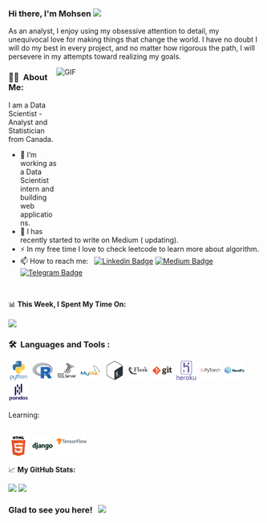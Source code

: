 
### Hi there, I'm Mohsen <img src="https://media.giphy.com/media/hvRJCLFzcasrR4ia7z/giphy.gif" width="25"> </samp>


As an analyst, I enjoy using my obsessive attention to detail, my unequivocal love for making things that change the world. I have no doubt I will do my best in every project, and no matter how rigorous the path, I will persevere in my attempts toward realizing my goals.

<img align="right" alt="GIF" src="https://media.giphy.com/media/dWesBcTLavkZuG35MI/giphy.gif?raw=true" width="408" height="318" />
  

### :man_technologist: &nbsp;About Me:

I am a Data Scientist - Analyst and Statistician from Canada. 

- 🔭 I’m working as a Data Scientist intern and building web applications.
- 🌱 I has recently started to write on Medium ( updating).
- ⚡ In my free time I love to check leetcode to learn more about algorithm.
- 📫 How to reach me: &nbsp; [![Linkedin Badge](https://img.shields.io/badge/-LinkedIn-0e76a8?style=flat-square&logo=Linkedin&logoColor=white)](https://linkedin.com/in/mbahremani)
[![Medium Badge](https://img.shields.io/badge/medium-%2312100E.svg?&style=for-square&logo=medium&logoColor=white)](https://....medium.com/)
[![Telegram Badge](https://img.shields.io/badge/-Telegram-0088cc?style=flat-square&logo=Telegram&logoColor=white)](https://t.me/mohsenbahr)
</br>

📊 **This Week, I Spent My Time On:**

<a href="https://github.com/MohsenBah/Credit_risk_prediction">
  <img align="center" src="https://github-readme-stats.vercel.app/api/pin/?username=MohsenBah&repo=Credit_risk_prediction&hide_border=false&&count_private=true&include_all_commits=true"/>
</a>

### 🛠 &nbsp;Languages and Tools :

<p>
<img src="https://github.com/devicons/devicon/blob/master/icons/python/python-original-wordmark.svg" title="python" alt="python" width="40" height="40"/>&nbsp;
<img src="https://github.com/devicons/devicon/blob/master/icons/r/r-original.svg" title="R" alt="R" width="40" height="40"/>&nbsp;
<img src="https://github.com/devicons/devicon/blob/master/icons/microsoftsqlserver/microsoftsqlserver-plain-wordmark.svg " title="microsoftsqlserver" alt="microsoftsqlserver" width="40" height="40"/>&nbsp;
<img src="https://github.com/devicons/devicon/blob/master/icons/mysql/mysql-original-wordmark.svg" title="MySQL"  alt="MySQL" width="40" height="40"/>&nbsp;
<img src="https://github.com/devicons/devicon/blob/master/icons/bash/bash-original.svg" title="Bash" alt="Bash" width="40" height="40"/>&nbsp;
<img src="https://github.com/devicons/devicon/blob/master/icons/flask/flask-original-wordmark.svg" title="Flask" alt="Flask" width="40" height="40"/>&nbsp;
<img src="https://github.com/devicons/devicon/blob/master/icons/git/git-original-wordmark.svg" title="Git" **alt="Git" width="40" height="40"/>&nbsp;
<img src="https://github.com/devicons/devicon/blob/master/icons/heroku/heroku-original-wordmark.svg " title="heroku" alt="Heroku " width="40" height="40"/>&nbsp;
<img src="https://github.com/devicons/devicon/blob/master/icons/pytorch/pytorch-original-wordmark.svg"  title="pytorch" alt="pytorch" width="40" height="40"/>&nbsp;
<img src="https://github.com/devicons/devicon/blob/master/icons/numpy/numpy-original-wordmark.svg"  title="numpy" alt="numpy" width="40" height="40"/>&nbsp;
<img src="https://github.com/devicons/devicon/blob/master/icons/pandas/pandas-original-wordmark.svg"  title="pandas" alt="pandas" width="40" height="40"/>&nbsp;

Learning:

<img src="https://github.com/devicons/devicon/blob/master/icons/html5/html5-original-wordmark.svg" title="HTML5" alt="HTML" width="40" height="40"/>&nbsp;
<img src="https://github.com/devicons/devicon/blob/master/icons/django/django-plain-wordmark.svg " title="django" alt="django" width="40" height="40"/>&nbsp;
<img src="https://github.com/devicons/devicon/blob/master/icons/tensorflow/tensorflow-original-wordmark.svg" title="tensorflow" alt="tensorflow" width="60" height="60"/>&nbsp;

</p>



📈 **My GitHub Stats:**

<p>
  <img height="180em" src="https://github-readme-stats.vercel.app/api?username=Mohsenbah&show_icons=true&hide_border=true&&count_private=true&include_all_commits=true" />
  <img height="180em" src="https://github-readme-stats.vercel.app/api/top-langs/?username=Mohsenbah&exclude_repo=KNN-Image-Classification&show_icons=true&hide_border=true&layout=compact&langs_count=8"/>
</p>






### Glad to see you here! &nbsp; ![](https://visitor-badge.glitch.me/badge?page_id=Mohsenbah.MohsenBah)


